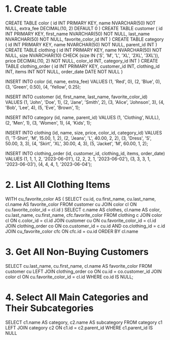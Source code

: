 # 1. Create table
CREATE TABLE color (
    id INT PRIMARY KEY,
    name NVARCHAR(50) NOT NULL,
    extra_fee DECIMAL(10, 2) DEFAULT 0
)
CREATE TABLE customer (
    id INT PRIMARY KEY,
    first_name NVARCHAR(50) NOT NULL,
    last_name NVARCHAR(50) NOT NULL,
    favorite_color_id INT
)
CREATE TABLE category (
    id INT PRIMARY KEY,
    name NVARCHAR(50) NOT NULL,
    parent_id INT
)
CREATE TABLE clothing (
    id INT PRIMARY KEY,
    name NVARCHAR(50) NOT NULL,
    size NVARCHAR(10) CHECK (size IN ('S', 'M', 'L', 'XL', '2XL', '3XL')),
    price DECIMAL(10, 2) NOT NULL,
    color_id INT,
    category_id INT
)
CREATE TABLE clothing_order (
    id INT PRIMARY KEY,
    customer_id INT,
    clothing_id INT,
    items INT NOT NULL,
    order_date DATE NOT NULL
)

INSERT INTO color (id, name, extra_fee) VALUES 
(1, 'Red', 0),
(2, 'Blue', 0),
(3, 'Green', 0.50),
(4, 'Yellow', 0.25);

INSERT INTO customer (id, first_name, last_name, favorite_color_id) VALUES 
(1, 'John', 'Doe', 1),
(2, 'Jane', 'Smith', 2),
(3, 'Alice', 'Johnson', 3),
(4, 'Bob', 'Lee', 4),
(5, 'Eve', 'Brown', 1);

INSERT INTO category (id, name, parent_id) VALUES 
(1, 'Clothing', NULL),
(2, 'Men', 1),
(3, 'Women', 1),
(4, 'Kids', 1);

INSERT INTO clothing (id, name, size, price, color_id, category_id) VALUES 
(1, 'T-Shirt', 'M', 15.00, 1, 2),
(2, 'Jeans', 'L', 40.00, 2, 2),
(3, 'Dress', 'S', 50.00, 3, 3),
(4, 'Skirt', 'XL', 30.00, 4, 3),
(5, 'Jacket', 'M', 60.00, 1, 2);

INSERT INTO clothing_order (id, customer_id, clothing_id, items, order_date) VALUES 
(1, 1, 1, 2, '2023-06-01'),
(2, 2, 2, 1, '2023-06-02'),
(3, 3, 3, 1, '2023-06-03'),
(4, 4, 4, 1, '2023-06-04');


# 2. List All Clothing Items
WITH cu_favorite_color AS (
	SELECT cu.id, cu.first_name, cu.last_name, cl.name AS favorite_color
	FROM customer cu
	JOIN color cl ON cu.favorite_color_id = cl.id
)
SELECT c.name AS clothes, cl.name AS color, cu.last_name, cu.first_name, cfc.favorite_color
FROM clothing c
JOIN color cl ON c.color_id = cl.id
JOIN customer cu ON cu.favorite_color_id = cl.id
JOIN clothing_order co ON co.customer_id = cu.id AND co.clothing_id = c.id
JOIN cu_favorite_color cfc ON cfc.id = cu.id
ORDER BY cl.name


# 3. Get All Non-Buying Customers
SELECT cu.last_name, cu.first_name, cl.name AS favorite_color
FROM customer cu
LEFT JOIN clothing_order co ON cu.id = co.customer_id
JOIN color cl ON cu.favorite_color_id = cl.id
WHERE co.id IS NULL;

# 4. Select All Main Categories and Their Subcategories
SELECT c1.name AS category, c2.name AS subcategory
FROM category c1
LEFT JOIN category c2 ON c1.id = c2.parent_id
WHERE c1.parent_id IS NULL
